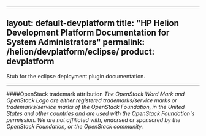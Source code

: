 ---
layout: default-devplatform
title: "HP Helion Development Platform Documentation for System Administrators"
permalink: /helion/devplatform/eclipse/
product: devplatform
-----------
Stub for the eclipse deployment plugin documentation.

----
####OpenStack trademark attribution
*The OpenStack Word Mark and OpenStack Logo are either registered trademarks/service marks or trademarks/service marks of the OpenStack Foundation, in the United States and other countries and are used with the OpenStack Foundation's permission. We are not affiliated with, endorsed or sponsored by the OpenStack Foundation, or the OpenStack community.*
